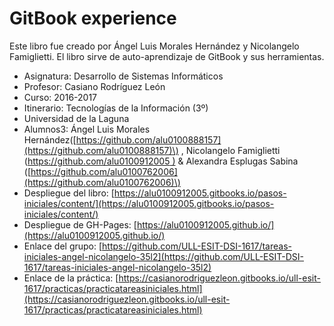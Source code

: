 # GitBook experience

Este libro fue creado por Ángel Luis Morales Hernández y Nicolangelo Famiglietti. El libro sirve de auto-aprendizaje de GitBook y sus herramientas.

* Asignatura: Desarrollo de Sistemas Informáticos
* Profesor: Casiano Rodríguez León
* Curso: 2016-2017
* Itinerario: Tecnologías de la Información \(3º\)
* Universidad de la Laguna
* Alumnos3: Ángel Luis Morales Hernández\([https://github.com/alu0100888157](https://github.com/alu0100888157)\) , Nicolangelo Famiglietti \([https://github.com/alu0100912005 \)](https://github.com/alu0100912005) & Alexandra Esplugas Sabina \([https://github.com/alu0100762006](https://github.com/alu0100762006)\)
* Despliegue del libro: [https://alu0100912005.gitbooks.io/pasos-iniciales/content/](https://alu0100912005.gitbooks.io/pasos-iniciales/content/)
* Despliegue de GH-Pages: [https://alu0100912005.github.io/](https://alu0100912005.github.io/)
* Enlace del grupo: [https://github.com/ULL-ESIT-DSI-1617/tareas-iniciales-angel-nicolangelo-35l2](https://github.com/ULL-ESIT-DSI-1617/tareas-iniciales-angel-nicolangelo-35l2)
* Enlace de la práctica: [https://casianorodriguezleon.gitbooks.io/ull-esit-1617/practicas/practicatareasiniciales.html](https://casianorodriguezleon.gitbooks.io/ull-esit-1617/practicas/practicatareasiniciales.html)



